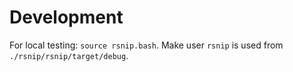 # Development

For local testing: `source rsnip.bash`.
Make user `rsnip` is used from `./rsnip/rsnip/target/debug`.
